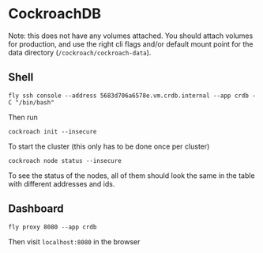 # CockroachDB

Note: this does not have any volumes attached. You should attach volumes for production, and use the right cli flags and/or default mount point for the data directory (`/cockroach/cockroach-data`).

## Shell

```
fly ssh console --address 5683d706a6578e.vm.crdb.internal --app crdb -C "/bin/bash"
```

Then run

```
cockroach init --insecure
```

To start the cluster (this only has to be done once per cluster)

```
cockroach node status --insecure
```

To see the status of the nodes, all of them should look the same in the table with different addresses and ids.

## Dashboard

```
fly proxy 8080 --app crdb
```

Then visit `localhost:8080` in the browser
